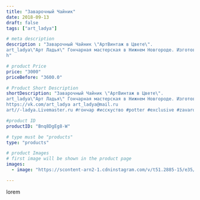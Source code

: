 ```yaml
---
title: "Заварочный Чайник"
date: 2018-09-13
draft: false
tags: ["art_ladya"]

# meta description
description : "Заварочный Чайник \"АртВинтаж в Цвете\".
art_ladya\"Арт Ладья\" Гончарная мастерская в Нижнем Новгороде. Изготовление керамики и мастер//-классы по обучению. 
h"

# product Price
price: "3000"
priceBefore: "3600.0"

# Product Short Description
shortDescription: "Заварочный Чайник \"АртВинтаж в Цвете\".
art_ladya\"Арт Ладья\" Гончарная мастерская в Нижнем Новгороде. Изготовление керамики и мастер//-классы по обучению. 
https://vk.com/art_ladya art_ladya@mail.ru 
art//-ladya.Livemaster.ru #гончар #исскуство #potter #exclusive #zavarotnyuk #керамикаручнаяработа #керамиканазаказ #handmade #керамика #гончарнаяпосуда #эксклюзивнаякерамика #painter #tea #decor #ceramicar #nntoday #claygoods #restaurant #earthenware #ceramic #design #pumpkin #pumpkinteapot #ceramicart #teapot #заварочныйчайник #clay #авторскаякерамика"

#product ID
productID: "Bnq8DgEg8-W"

# type must be "products"
type: "products"

# product Images
# first image will be shown in the product page
images:
  - image: "https://scontent-arn2-1.cdninstagram.com/v/t51.2885-15/e35/40457473_2113930145490302_8897930886507764916_n.jpg?se=7&tp=1&_nc_ht=scontent-arn2-1.cdninstagram.com&_nc_cat=102&_nc_ohc=l2DUxanSBQAAX-J6pu4&ccb=7-4&oh=b88345952fdb3b57a7060be509030fa9&oe=60863846&_nc_sid=86f79a&ig_cache_key=MTg2NzU2OTExODg4MzA3Mzk0Mg%3D%3D.2-ccb7-4"

---
```

lorem
